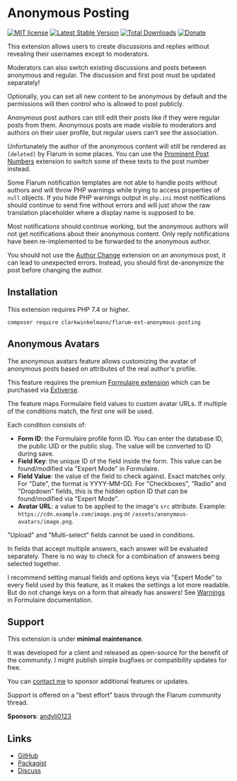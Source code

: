 # Anonymous Posting

[![MIT license](https://img.shields.io/badge/license-MIT-blue.svg)](https://github.com/clarkwinkelmann/flarum-ext-anonymous-posting/blob/main/LICENSE.txt) [![Latest Stable Version](https://img.shields.io/packagist/v/clarkwinkelmann/flarum-ext-anonymous-posting.svg)](https://packagist.org/packages/clarkwinkelmann/flarum-ext-anonymous-posting) [![Total Downloads](https://img.shields.io/packagist/dt/clarkwinkelmann/flarum-ext-anonymous-posting.svg)](https://packagist.org/packages/clarkwinkelmann/flarum-ext-anonymous-posting) [![Donate](https://img.shields.io/badge/paypal-donate-yellow.svg)](https://www.paypal.me/clarkwinkelmann)

This extension allows users to create discussions and replies without revealing their usernames except to moderators.

Moderators can also switch existing discussions and posts between anonymous and regular.
The discussion and first post must be updated separately!

Optionally, you can set all new content to be anonymous by default and the permissions will then control who is allowed to post publicly.

Anonymous post authors can still edit their posts like if they were regular posts from them.
Anonymous posts are made visible to moderators and authors on their user profile, but regular users can't see the association.

Unfortunately the author of the anonymous content will still be rendered as `[deleted]` by Flarum in some places.
You can use the [Prominent Post Numbers](https://github.com/clarkwinkelmann/flarum-ext-prominent-post-numbers) extension to switch some of these texts to the post number instead.

Some Flarum notification templates are not able to handle posts without authors and will throw PHP warnings while trying to access properties of `null` objects.
If you hide PHP warnings output in `php.ini` most notifications should continue to send fine without errors and will just show the raw translation placeholder where a display name is supposed to be.

Most notifications should continue working, but the anonymous authors will not get notifications about their anonymous content.
Only reply notifications have been re-implemented to be forwarded to the anonymous author.

You should not use the [Author Change](https://github.com/clarkwinkelmann/flarum-ext-author-change) extension on an anonymous post, it can lead to unexpected errors.
Instead, you should first de-anonymize the post before changing the author.

## Installation

This extension requires PHP 7.4 or higher.

    composer require clarkwinkelmann/flarum-ext-anonymous-posting

## Anonymous Avatars

The anonymous avatars feature allows customizing the avatar of anonymous posts based on attributes of the real author's profile.

This feature requires the premium [Formulaire extension](https://kilowhat.net/flarum/extensions/formulaire) which can be purchased via [Extiverse](https://extiverse.com/extension/kilowhat/flarum-ext-formulaire).

The feature maps Formulaire field values to custom avatar URLs.
If multiple of the conditions match, the first one will be used.

Each condition consists of:

- **Form ID**: the Formulaire profile form ID. You can enter the database ID, the public UID or the public slug. The value will be converted to ID during save.
- **Field Key**: the unique ID of the field inside the form. This value can be found/modified via "Expert Mode" in Formulaire.
- **Field Value**: the value of the field to check against. Exact matches only. For "Date", the format is YYYY-MM-DD. For "Checkboxes", "Radio" and "Dropdown" fields, this is the hidden option ID that can be found/modified via "Expert Mode".
- **Avatar URL**: a value to be applied to the image's `src` attribute. Example: `https://cdn.example.com/image.png` or `/assets/anonymous-avatars/image.png`.

"Upload" and "Multi-select" fields cannot be used in conditions.

In fields that accept multiple answers, each answer will be evaluated separately.
There is no way to check for a combination of answers being selected together.

I recommend setting manual fields and options keys via "Expert Mode" to every field used by this feature, as it makes the settings a lot more readable.
But do not change keys on a form that already has answers!
See [Warnings](https://kilowhat.net/flarum/extensions/formulaire#warnings) in Formulaire documentation.

## Support

This extension is under **minimal maintenance**.

It was developed for a client and released as open-source for the benefit of the community.
I might publish simple bugfixes or compatibility updates for free.

You can [contact me](https://clarkwinkelmann.com/flarum) to sponsor additional features or updates.

Support is offered on a "best effort" basis through the Flarum community thread.

**Sponsors**: [andyli0123](https://andyli.tw/)

## Links

- [GitHub](https://github.com/clarkwinkelmann/flarum-ext-anonymous-posting)
- [Packagist](https://packagist.org/packages/clarkwinkelmann/flarum-ext-anonymous-posting)
- [Discuss](https://discuss.flarum.org/d/31151)

